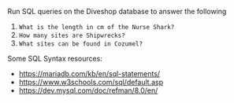Run SQL queries on the Diveshop database to answer the following  

1.  `What is the length in cm of the Nurse Shark?`  
1.  `How many sites are Shipwrecks?`
1.  `What sites can be found in Cozumel?`


Some SQL Syntax resources:
*  https://mariadb.com/kb/en/sql-statements/
*  https://www.w3schools.com/sql/default.asp
*  https://dev.mysql.com/doc/refman/8.0/en/


